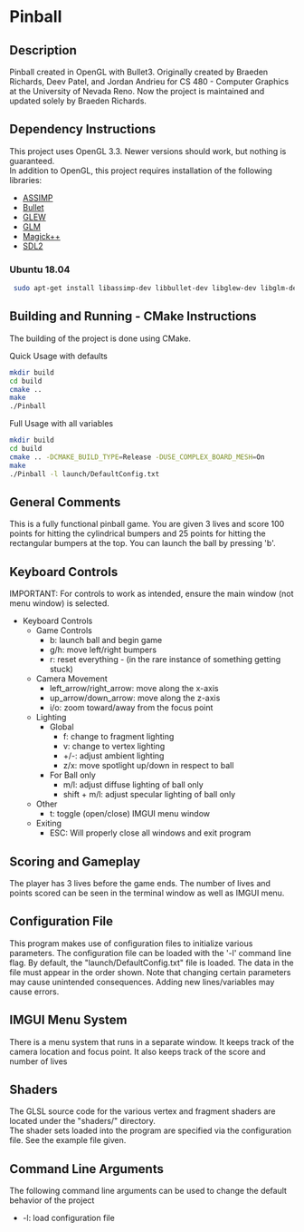 # Pinball

## Description
Pinball created in OpenGL with Bullet3. Originally created by Braeden Richards, Deev Patel, and Jordan Andrieu for CS 480 - Computer Graphics at the University of Nevada Reno. Now the project is maintained and updated solely by Braeden Richards.

## Dependency Instructions
This project uses OpenGL 3.3. Newer versions should work, but nothing is guaranteed. <br>
In addition to OpenGL, this project requires installation of the following libraries:
 * [ASSIMP](https://github.com/assimp/assimp/wiki)
 * [Bullet](https://github.com/bulletphysics/bullet3)
 * [GLEW](http://glew.sourceforge.net/)
 * [GLM](http://glm.g-truc.net/0.9.7/index.html)
 * [Magick++](http://www.imagemagick.org/Magick%2B%2B/)
 * [SDL2](https://wiki.libsdl.org/Tutorials)

### Ubuntu 18.04
```bash
 sudo apt-get install libassimp-dev libbullet-dev libglew-dev libglm-dev libmagick++-dev libsdl2-dev
```

## Building and Running - CMake Instructions
The building of the project is done using CMake.

Quick Usage with defaults
```bash
mkdir build
cd build
cmake ..
make
./Pinball
```

Full Usage with all variables
```bash
mkdir build
cd build
cmake .. -DCMAKE_BUILD_TYPE=Release -DUSE_COMPLEX_BOARD_MESH=On
make
./Pinball -l launch/DefaultConfig.txt
```

## General Comments
This is a fully functional pinball game. You are given 3 lives and score 100 points for hitting the cylindrical bumpers and 25 points for hitting the rectangular bumpers at the top. You can launch the ball by pressing 'b'.

## Keyboard Controls
IMPORTANT: For controls to work as intended, ensure the main window (not menu window) is selected. <br>
* Keyboard Controls
  * Game Controls
    * b: launch ball and begin game
    * g/h: move left/right bumpers
    * r: reset everything - (in the rare instance of something getting stuck)
  * Camera Movement
    * left_arrow/right_arrow: move along the x-axis
    * up_arrow/down_arrow: move along the z-axis
    * i/o: zoom toward/away from the focus point
  * Lighting
    * Global
      * f: change to fragment lighting
      * v: change to vertex lighting
      * +/-: adjust ambient lighting
      * z/x: move spotlight up/down in respect to ball
    * For Ball only
      * m/l: adjust diffuse lighting of ball only
      * shift + m/l: adjust specular lighting of ball only
   * Other
      * t: toggle (open/close) IMGUI menu window
   * Exiting
      * ESC: Will properly close all windows and exit program

## Scoring and Gameplay
The player has 3 lives before the game ends. The number of lives and points scored can be seen in the terminal window as well as IMGUI menu.

## Configuration File
This program makes use of configuration files to initialize various parameters. The configuration file can be loaded with the '-l' command line flag. By default, the "launch/DefaultConfig.txt" file is loaded. The data in the file must appear in the order shown. Note that changing certain parameters may cause unintended consequences. Adding new lines/variables may cause errors.

## IMGUI Menu System
There is a menu system that runs in a separate window. It keeps track of the camera location and focus point. It also keeps track of the score and number of lives <br>

## Shaders
The GLSL source code for the various vertex and fragment shaders are located under the "shaders/" directory. <br>
The shader sets loaded into the program are specified via the configuration file. See the example file given.

## Command Line Arguments
The following command line arguments can be used to change the default behavior of the project
  * -l: load configuration file
